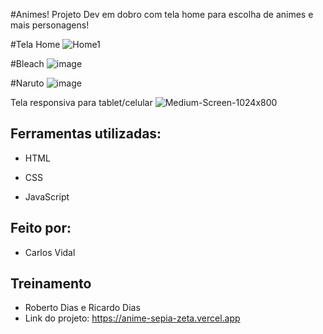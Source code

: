 #Animes! 
Projeto Dev em dobro com tela home para escolha de animes e mais personagens! 

#Tela Home
![Home1](https://github.com/vidalcarlos1/anime/assets/103275240/8c0b25ed-971c-4380-936b-76af3332c7e0)

#Bleach
![image](https://github.com/vidalcarlos1/anime/assets/103275240/42cd4908-a4a0-48d2-a9e1-eb6f801f9b05)

#Naruto
![image](https://github.com/vidalcarlos1/anime/assets/103275240/51dfc3a1-e1e9-4482-a058-f73c23e9bae2)

Tela responsiva para tablet/celular 
![Medium-Screen-1024x800](https://github.com/vidalcarlos1/anime/assets/103275240/c6d89410-7e26-45be-9023-bf9b32503146)


## Ferramentas utilizadas:

* HTML

* CSS

* JavaScript

## Feito por:
* Carlos Vidal 

## Treinamento
* Roberto Dias e Ricardo Dias
* Link do projeto: https://anime-sepia-zeta.vercel.app
